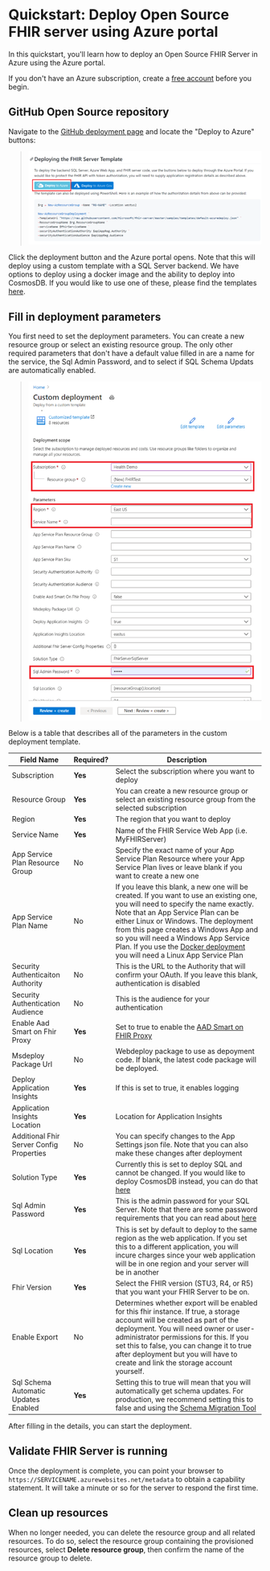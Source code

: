 # Quickstart: Deploy Open Source FHIR server using Azure portal

In this quickstart, you'll learn how to deploy an Open Source FHIR Server in Azure using the Azure portal.

If you don't have an Azure subscription, create a [free account](https://azure.microsoft.com/free/?WT.mc_id=A261C142F) before you begin.

## GitHub Open Source repository

Navigate to the [GitHub deployment page](https://github.com/Microsoft/fhir-server/blob/master/docs/DefaultDeployment.md) and locate the "Deploy to Azure" buttons:

>![Open Source Deployment Page](images/quickstart-oss-portal/deployment-page-oss.png)

Click the deployment button and the Azure portal opens. Note that this will deploy using a custom template with a SQL Server backend. We have options to deploy using a docker image and the ability to deploy into CosmosDB. If you would like to use one of these, please find the templates [here](https://github.com/microsoft/fhir-server/tree/master/samples/templates).

## Fill in deployment parameters

You first need to set the deployment parameters. You can create a new resource group or select an existing resource group. The only other required parameters that don't have a default value filled in are a name for the service, the Sql Admin Password, and to select if SQL Schema Updats are automatically enabled.

>![Custom Deployment Parameters](images/quickstart-oss-portal/deployment-custom-parameters.png)

Below is a table that describes all of the parameters in the custom deployment template.

|Field Name|Required?|Description|
|-|-|-|
|Subscription|**Yes**|Select the subscription where you want to deploy|
|Resource Group|**Yes**|You can create a new resource group or select an existing resource group from the selected subscription|
|Region|**Yes**|The region that you want to deploy|
|Service Name|**Yes**|Name of the FHIR Service Web App (i.e. MyFHIRServer)|
|App Service Plan Resource Group|No|Specify the exact name of your App Service Plan Resource where your App Service Plan lives or leave blank if you want to create a new one|
|App Service Plan Name|No|If you leave this blank, a new one will be created. If you want to use an existing one, you will need to specify the name exactly. Note that an App Service Plan can be either Linux or Windows. The deployment from this page creates a Windows App and so you will need a Windows App Service Plan. If you use the [Docker deployment](https://github.com/microsoft/fhir-server/blob/master/samples/templates/default-azuredeploy-docker-sql.json) you will need a Linux App Service Plan|
|Security Authenticaiton Authority|No|This is the URL to the Authority that will confirm your OAuth. If you leave this blank, authentication is disabled|
|Security Authentication Audience|No|This is the audience for your authentication|
|Enable Aad Smart on Fhir Proxy|**Yes**|Set to true to enable the [AAD Smart on FHIR Proxy](https://docs.microsoft.com/en-us/azure/healthcare-apis/use-smart-on-fhir-proxy)|
|Msdeploy Package Url|No|Webdeploy package to use as depoyment code. If blank, the latest code package will be deployed.|
|Deploy Application Insights|**Yes**|If this is set to true, it enables logging|
|Application Insights Location|**Yes**|Location for Application Insights|
|Additional Fhir Server Config Properties|No|You can specify changes to the App Settings json file. Note that you can also make these changes after deployment|
|Solution Type|**Yes**|Currently this is set to deploy SQL and cannot be changed. If you would like to deploy CosmosDB instead, you can do that [here](https://github.com/microsoft/fhir-server/blob/master/samples/templates/default-azuredeploy.json)|
|Sql Admin Password|**Yes**|This is the admin password for your SQL Server. Note that there are some password requirements that you can read about [here](https://docs.microsoft.com/en-us/sql/relational-databases/security/password-policy?view=sql-server-ver15#password-complexity)|
|Sql Location|**Yes**|This is set by default to deploy to the same region as the web application. If you set this to a different application, you will incure charges since your web application will be in one region and your server will be in another|
|Fhir Version|**Yes**|Select the FHIR version (STU3, R4, or R5) that you want your FHIR Server to be on.|
|Enable Export|No|Determines whether export will be enabled for this fhir instance. If true, a storage account will be created as part of the deployment. You will need owner or user-administrator permissions for this. If you set this to false, you can change it to true after deployment but you will have to create and link the storage account yourself.|
|Sql Schema Automatic Updates Enabled|**Yes**|Setting this to true will mean that you will automatically get schema updates. For production, we recommend setting this to false and using the [Schema Migration Tool](https://github.com/microsoft/fhir-server/blob/master/docs/SchemaMigrationGuide.md)|

After filling in the details, you can start the deployment.

## Validate FHIR Server is running

Once the deployment is complete, you can point your browser to `https://SERVICENAME.azurewebsites.net/metadata` to obtain a capability statement. It will take a minute or so for the server to respond the first time.

## Clean up resources

When no longer needed, you can delete the resource group and all related resources. To do so, select the resource group containing the provisioned resources, select **Delete resource group**, then confirm the name of the resource group to delete.
